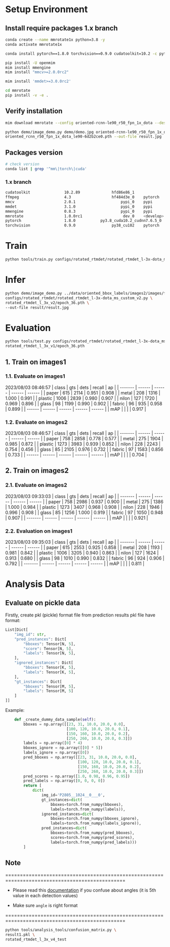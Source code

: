 
# Setup Environment

## Install require packages 1.x branch

```bash
conda create --name mmrotate1x python=3.8 -y
conda activate mmrotate1x

conda install pytorch==1.8.0 torchvision==0.9.0 cudatoolkit=10.2 -c pytorch

pip install -U openmim
mim install mmengine
mim install "mmcv>=2.0.0rc2"

mim install 'mmdet>=3.0.0rc2'

cd mmrotate
pip install -v -e .
```

## Verify installation

```bash
mim download mmrotate --config oriented-rcnn-le90_r50_fpn_1x_dota --dest .

python demo/image_demo.py demo/demo.jpg oriented-rcnn-le90_r50_fpn_1x_dota.py \
oriented_rcnn_r50_fpn_1x_dota_le90-6d2b2ce0.pth --out-file result.jpg
```

## Packages version

```bash
# check version
conda list | grep '^mm\|torch\|cuda' 
```

### 1.x branch

```bash
cudatoolkit               10.2.89              hfd86e86_1  
ffmpeg                    4.3                  hf484d3e_0    pytorch
mmcv                      2.0.1                    pypi_0    pypi
mmdet                     3.1.0                    pypi_0    pypi
mmengine                  0.8.3                    pypi_0    pypi
mmrotate                  1.0.0rc1                  dev_0    <develop>
pytorch                   1.8.0           py3.8_cuda10.2_cudnn7.6.5_0    pytorch
torchvision               0.9.0                py38_cu102    pytorch

```

# Train

```bash
python tools/train.py configs/rotated_rtmdet/rotated_rtmdet_l-3x-dota_ms_custom.py
```

# Infer

```bash
python demo/image_demo.py ../data/oriented_bbox_labels/images2/images/frame10.jpg \
configs/rotated_rtmdet/rotated_rtmdet_l-3x-dota_ms_custom_v2.py \
rotated_rtmdet_l_3x_v2/epoch_36.pth \
--out-file result/result.jpg
```

# Evaluation

```bash
python tools/test.py configs/rotated_rtmdet/rotated_rtmdet_l-3x-dota_ms_custom.py \
rotated_rtmdet_l_3x_v1/epoch_36.pth
```

## 1. Train on images1

### 1.1. Evaluate on images1

2023/08/03 08:46:57
| class   | gts    | dets   | recall | ap     |
| ------- | ------ | ------ | ------ | ------ |
| paper   | 615    | 2114   | 0.951  | 0.908  |
| metal   | 208    | 1316   | 1.000  | 0.991  |
| plastic | 1006   | 2839   | 0.980  | 0.907  |
| nilon   | 127    | 1720   | 0.969  | 0.896  |
| glass   | 98     | 1199   | 0.990  | 0.902  |
| fabric  | 96     | 935    | 0.958  | 0.899  |
| ------  | ------ | ------ | ------ | ------ |
| mAP     |        |        |        | 0.917  |

### 1.2. Evaluate on images2

2023/08/03 08:46:57
| class   | gts    | dets   | recall | ap     |
| ------- | ------ | ------ | ------ | ------ |
| paper   | 758    | 2858   | 0.778  | 0.577  |
| metal   | 275    | 1904   | 0.985  | 0.872  |
| plastic | 1273   | 3983   | 0.939  | 0.852  |
| nilon   | 228    | 2243   | 0.754  | 0.456  |
| glass   | 85     | 2105   | 0.976  | 0.732  |
| fabric  | 97     | 1583   | 0.856  | 0.733  |
| ------  | ------ | ------ | ------ | ------ |
| mAP     |        |        |        | 0.704  |

## 2. Train on images2

### 2.1. Evaluate on images2

2023/08/03 09:33:03
| class   | gts    | dets   | recall | ap     |
| ------- | ------ | ------ | ------ | ------ |
| paper   | 758    | 2986   | 0.937  | 0.900  |
| metal   | 275    | 1386   | 1.000  | 0.984  |
| plastic | 1273   | 3407   | 0.968  | 0.908  |
| nilon   | 228    | 1946   | 0.996  | 0.908  |
| glass   | 85     | 1256   | 1.000  | 0.919  |
| fabric  | 97     | 1050   | 0.948  | 0.907  |
| ------- | ------ | ------ | ------ | ------ |
| mAP     |        |        |        | 0.921  |

### 2.2. Evaluation on images1

2023/08/03 09:35:03
| class   | gts    | dets   | recall | ap     |
| ------- | ------ | ------ | ------ | ------ |
| paper   | 615    | 2553   | 0.925  | 0.858  |
| metal   | 208    | 1193   | 0.981  | 0.842  |
| plastic | 1006   | 3205   | 0.940  | 0.863  |
| nilon   | 127    | 1624   | 0.913  | 0.680  |
| glass   | 98     | 1010   | 0.990  | 0.832  |
| fabric  | 96     | 924    | 0.906  | 0.792  |
| ------- | ------ | ------ | ------ | ------ |
| mAP     |        |        |        | 0.811  |

# Analysis Data

## Evaluate on pickle data

Firstly, create pkl (pickle) format file from prediction results
pkl file have format:

```python
List[Dict[
    "img_id": str,
    "pred_instances": Dict[
        "bboxes": Tensor[N, 5],
        "score": Tensor[N, 5],
        "labels": Tensor[N, 5], 
    ],
    "ignored_instances": Dict[
        "bboxes": Tensor[K, 5],
        "labels": Tensor[K, 5],
    ],
    "gt_instances": Dict[
        "bboxes": Tensor[M, 5],
        "labels": Tensor[M, 5]
    ]
]]
```

Example:

```python
    def _create_dummy_data_sample(self):
        bboxes = np.array([[23, 31, 10.0, 20.0, 0.0],
                           [100, 120, 10.0, 20.0, 0.1],
                           [150, 160, 10.0, 20.0, 0.2],
                           [250, 260, 10.0, 20.0, 0.3]])
        labels = np.array([0] * 4)
        bboxes_ignore = np.array([[0] * 5])
        labels_ignore = np.array([0])
        pred_bboxes = np.array([[23, 31, 10.0, 20.0, 0.0],
                                [100, 120, 10.0, 20.0, 0.1],
                                [150, 160, 10.0, 20.0, 0.2],
                                [250, 260, 10.0, 20.0, 0.3]])
        pred_scores = np.array([1.0, 0.98, 0.96, 0.95])
        pred_labels = np.array([0, 0, 0, 0])
        return [
            dict(
                img_id='P2805__1024__0___0',
                gt_instances=dict(
                    bboxes=torch.from_numpy(bboxes),
                    labels=torch.from_numpy(labels)),
                ignored_instances=dict(
                    bboxes=torch.from_numpy(bboxes_ignore),
                    labels=torch.from_numpy(labels_ignore)),
                pred_instances=dict(
                    bboxes=torch.from_numpy(pred_bboxes),
                    scores=torch.from_numpy(pred_scores),
                    labels=torch.from_numpy(pred_labels)))
        ]
```

## Note

===============================================================================================

- Please read this [documentation](https://mmrotate.readthedocs.io/en/latest/intro.html#rotation-direction) if you confuse about angles (it is 5th value in each detection values)

- Make sure `angle` is right format

===============================================================================================

```bash
python tools/analysis_tools/confusion_matrix.py \
result1.pkl \
rotated_rtmdet_l_3x_v4_test
```
